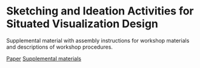 # Sketching and Ideation Activities for Situated Visualization Design
Supplemental material with assembly instructions for workshop materials and descriptions of workshop procedures.

[Paper](https://doi.org/10.1145/3322276.3322326)
[Supplemental materials](DIS_2019_Supplemental_materials.pdf)
